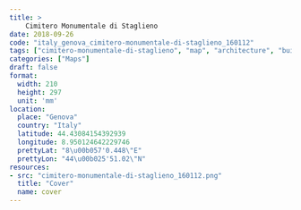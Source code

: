 ```yaml
---
title: > 
    Cimitero Monumentale di Staglieno
date: 2018-09-26
code: "italy_genova_cimitero-monumentale-di-staglieno_160112"
tags: ["cimitero-monumentale-di-staglieno", "map", "architecture", "buildings", "Genova", "Italy"]
categories: ["Maps"]
draft: false
format:
  width: 210
  height: 297
  unit: 'mm'
location:
  place: "Genova"
  country: "Italy"
  latitude: 44.43084154392939
  longitude: 8.950124642229746
  prettyLat: "8\u00b057'0.448\"E"
  prettyLon: "44\u00b025'51.02\"N"
resources:
- src: "cimitero-monumentale-di-staglieno_160112.png"
  title: "Cover"
  name: cover
---
```

